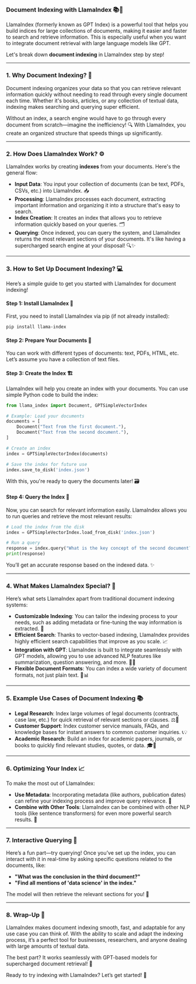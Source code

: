 ### **Document Indexing with LlamaIndex 📚📑**

LlamaIndex (formerly known as GPT Index) is a powerful tool that helps you build indices for large collections of documents, making it easier and faster to search and retrieve information. This is especially useful when you want to integrate document retrieval with large language models like GPT.

Let's break down **document indexing** in LlamaIndex step by step!

---

### 1. **Why Document Indexing? 🧐**
Document indexing organizes your data so that you can retrieve relevant information quickly without needing to read through every single document each time. Whether it's books, articles, or any collection of textual data, indexing makes searching and querying super efficient. 

Without an index, a search engine would have to go through every document from scratch—imagine the inefficiency! 🔍 With LlamaIndex, you create an organized structure that speeds things up significantly.

---

### 2. **How Does LlamaIndex Work? ⚙️**
LlamaIndex works by creating **indexes** from your documents. Here's the general flow:

- **Input Data**: You input your collection of documents (can be text, PDFs, CSVs, etc.) into LlamaIndex. 📥
- **Processing**: LlamaIndex processes each document, extracting important information and organizing it into a structure that's easy to search.
- **Index Creation**: It creates an index that allows you to retrieve information quickly based on your queries. 🗂️
- **Querying**: Once indexed, you can query the system, and LlamaIndex returns the most relevant sections of your documents. It's like having a supercharged search engine at your disposal! 🔍✨

---

### 3. **How to Set Up Document Indexing? 💻**

Here’s a simple guide to get you started with LlamaIndex for document indexing!

#### Step 1: **Install LlamaIndex** 🚀
First, you need to install LlamaIndex via pip (if not already installed):

```bash
pip install llama-index
```

#### Step 2: **Prepare Your Documents** 📄
You can work with different types of documents: text, PDFs, HTML, etc. Let’s assume you have a collection of text files.

#### Step 3: **Create the Index** 🏗️
LlamaIndex will help you create an index with your documents. You can use simple Python code to build the index:

```python
from llama_index import Document, GPTSimpleVectorIndex

# Example: Load your documents
documents = [
    Document("Text from the first document."),
    Document("Text from the second document."),
]

# Create an index
index = GPTSimpleVectorIndex(documents)

# Save the index for future use
index.save_to_disk('index.json')
```

With this, you're ready to query the documents later! 🗃️

#### Step 4: **Query the Index** 💬
Now, you can search for relevant information easily. LlamaIndex allows you to run queries and retrieve the most relevant results:

```python
# Load the index from the disk
index = GPTSimpleVectorIndex.load_from_disk('index.json')

# Run a query
response = index.query("What is the key concept of the second document?")
print(response)
```

You’ll get an accurate response based on the indexed data. ✨

---

### 4. **What Makes LlamaIndex Special? 🌟**

Here’s what sets LlamaIndex apart from traditional document indexing systems:

- **Customizable Indexing**: You can tailor the indexing process to your needs, such as adding metadata or fine-tuning the way information is extracted. 🔧
- **Efficient Search**: Thanks to vector-based indexing, LlamaIndex provides highly efficient search capabilities that improve as you scale. 📈
- **Integration with GPT**: LlamaIndex is built to integrate seamlessly with GPT models, allowing you to use advanced NLP features like summarization, question answering, and more. 🤖💬
- **Flexible Document Formats**: You can index a wide variety of document formats, not just plain text. 📝📊

---

### 5. **Example Use Cases of Document Indexing 📚**

- **Legal Research**: Index large volumes of legal documents (contracts, case law, etc.) for quick retrieval of relevant sections or clauses. ⚖️📜
- **Customer Support**: Index customer service manuals, FAQs, and knowledge bases for instant answers to common customer inquiries. 📞💡
- **Academic Research**: Build an index for academic papers, journals, or books to quickly find relevant studies, quotes, or data. 🎓📖

---

### 6. **Optimizing Your Index 📈**

To make the most out of LlamaIndex:

- **Use Metadata**: Incorporating metadata (like authors, publication dates) can refine your indexing process and improve query relevance. 📅
- **Combine with Other Tools**: LlamaIndex can be combined with other NLP tools (like sentence transformers) for even more powerful search results. 🔗

---

### 7. **Interactive Querying 🎤**
Here’s a fun part—try querying! Once you’ve set up the index, you can interact with it in real-time by asking specific questions related to the documents, like:

- **"What was the conclusion in the third document?"**
- **"Find all mentions of 'data science' in the index."**
  
The model will then retrieve the relevant sections for you! 🚀

---

### 8. **Wrap-Up 🚀**

LlamaIndex makes document indexing smooth, fast, and adaptable for any use case you can think of. With the ability to scale and adapt the indexing process, it’s a perfect tool for businesses, researchers, and anyone dealing with large amounts of textual data. 

The best part? It works seamlessly with GPT-based models for supercharged document retrieval! 🙌

Ready to try indexing with LlamaIndex? Let’s get started! 🎉

